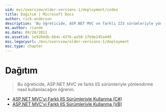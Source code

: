 ```yaml
---
uid: mvc/overview/older-versions-1/deployment/index
title: Dağıtım | Microsoft Docs
author: rick-anderson
description: 'Bu öğreticide, ASP.NET MVC ve farklı IIS sürümleriyle yönlendirme nasıl kullanılacağını öğrenin.'
ms.author: riande
ms.date: 09/28/2011
ms.assetid: 1e9204db-664c-4376-aa50-1fb9e245a4d9
msc.legacyurl: /mvc/overview/older-versions-1/deployment
msc.type: chapter
---
```

<a name="deployment"></a>Dağıtım
====================
> Bu öğreticide, ASP.NET MVC ve farklı IIS sürümleriyle yönlendirme nasıl kullanılacağını öğrenin.


- [ASP.NET MVC’yi Farklı IIS Sürümleriyle Kullanma (C#)](using-asp-net-mvc-with-different-versions-of-iis-cs.md)
- [ASP.NET MVC’yi Farklı IIS Sürümleriyle Kullanma (VB)](using-asp-net-mvc-with-different-versions-of-iis-vb.md)
